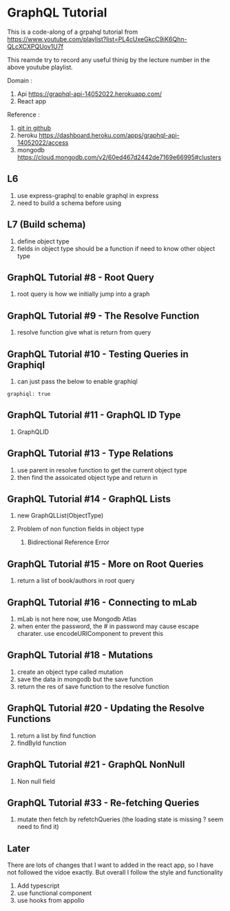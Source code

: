 # GraphQL Tutorial

This is a code-along of a grpahql tutorial from https://www.youtube.com/playlist?list=PL4cUxeGkcC9iK6Qhn-QLcXCXPQUov1U7f

This reamde try to record any useful thinig by the lecture number in the above youtube playlist.

Domain :

1. Api https://graphql-api-14052022.herokuapp.com/
2. React app

Reference :

1. [git in github](https://github.com/YuenSC/graphql-playlist)
2. heroku https://dashboard.heroku.com/apps/graphql-api-14052022/access
3. mongodb https://cloud.mongodb.com/v2/60ed467d2442de7169e66995#clusters

## L6

1. use express-graphql to enable graphql in express
2. need to build a schema before using

## L7 (Build schema)

1. define object type
2. fields in object type should be a function if need to know other object type

## GraphQL Tutorial #8 - Root Query

1. root query is how we initially jump into a graph

## GraphQL Tutorial #9 - The Resolve Function

1. resolve function give what is return from query

## GraphQL Tutorial #10 - Testing Queries in Graphiql

1. can just pass the below to enable graphiql

```
graphiql: true
```

## GraphQL Tutorial #11 - GraphQL ID Type

1. GraphQLID

## GraphQL Tutorial #13 - Type Relations

1. use parent in resolve function to get the current object type
2. then find the assoicated object type and return in

## GraphQL Tutorial #14 - GraphQL Lists

1. new GraphQLList(ObjectType)
2. Problem of non function fields in object type

   1. Bidirectional Reference Error

## GraphQL Tutorial #15 - More on Root Queries

1. return a list of book/authors in root query

## GraphQL Tutorial #16 - Connecting to mLab

1. mLab is not here now, use Mongodb Atlas
2. when enter the password, the # in password may cause escape charater. use encodeURIComponent to prevent this

## GraphQL Tutorial #18 - Mutations

1. create an object type called mutation
2. save the data in mongodb but the save function
3. return the res of save function to the resolve function

## GraphQL Tutorial #20 - Updating the Resolve Functions

1. return a list by find function
2. findById function

## GraphQL Tutorial #21 - GraphQL NonNull

1. Non null field

## GraphQL Tutorial #33 - Re-fetching Queries

1. mutate then fetch by refetchQueries (the loading state is missing ? seem need to find it)

## Later

There are lots of changes that I want to added in the react app, so I have not followed the vidoe exactly. But overall I follow the style and functionality

1. Add typescript
2. use functional component
3. use hooks from appollo
